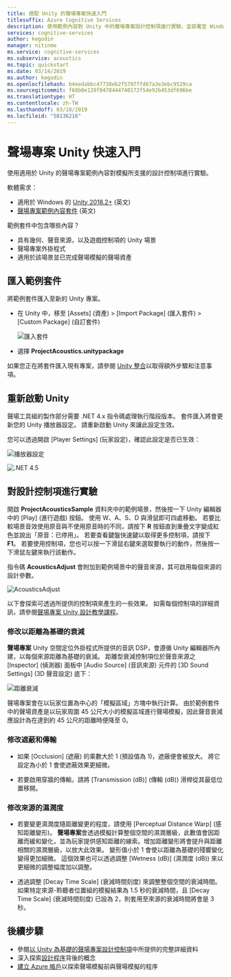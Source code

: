 ```yaml
---
title: 搭配 Unity 的聲場專案快速入門
titlesuffix: Azure Cognitive Services
description: 使用範例內容對 Unity 中的聲場專案設計控制項進行實驗，並部署至 Windows 桌面。
services: cognitive-services
author: kegodin
manager: nitinme
ms.service: cognitive-services
ms.subservice: acoustics
ms.topic: quickstart
ms.date: 03/14/2019
ms.author: kegodin
ms.openlocfilehash: b4eedabbc47738eb2f5797ffd67a3e3ebc9529ca
ms.sourcegitcommit: f68b0e128f0478444740172f54e92b453df696be
ms.translationtype: HT
ms.contentlocale: zh-TW
ms.lasthandoff: 03/18/2019
ms.locfileid: "58136216"
---
```

# <a name="project-acoustics-unity-quickstart"></a>聲場專案 Unity 快速入門
使用適用於 Unity 的聲場專案範例內容對模擬所支援的設計控制項進行實驗。

軟體需求：
* 適用於 Windows 的 [Unity 2018.2+](http://unity3d.com) \(英文\)
* [聲場專案範例內容套件](https://www.microsoft.com/en-us/download/details.aspx?id=57346) \(英文\)

範例套件中包含哪些內容？
* 具有幾何、聲音來源，以及遊戲控制項的 Unity 場景
* 聲場專案外掛程式 
* 適用於該場景並已完成聲場模擬的聲場資產

## <a name="import-the-sample-package"></a>匯入範例套件
將範例套件匯入至新的 Unity 專案。 
* 在 Unity 中，移至 [Assets] \(資產\) > [Import Package] \(匯入套件\) > [Custom Package] \(自訂套件\)

    ![匯入套件](media/import-package.png)  

* 選擇 **ProjectAcoustics.unitypackage**

如果您正在將套件匯入現有專案，請參閱 [Unity 整合](unity-integration.md)以取得額外步驟和注意事項。

## <a name="restart-unity"></a>重新啟動 Unity
聲場工具組的製作部分需要 .NET 4.x 指令碼處理執行階段版本。 套件匯入將會更新您的 Unity 播放器設定。 請重新啟動 Unity 來讓此設定生效。

您可以透過開啟 [Player Settings] \(玩家設定\)，確認此設定是否已生效：

![播放器設定](media/player-settings.png)

![.NET 4.5](media/net45.png)

## <a name="experiment-with-design-controls"></a>對設計控制項進行實驗
開啟 **ProjectAcousticsSample** 資料夾中的範例場景，然後按一下 Unity 編輯器中的 [Play] \(進行遊戲\) 按鈕。 使用 W、A、S、D 與滑鼠即可四處移動。 若要比較場景音效使用原音與不使用原音時的不同，請按下 **R** 按鈕直到重疊文字變成紅色並說出「原音：已停用」。 若要查看鍵盤快速鍵以取得更多控制項，請按下 **F1**。 若要使用控制項，您也可以按一下滑鼠右鍵來選取要執行的動作，然後按一下滑鼠左鍵來執行該動作。

指令碼 **AcousticsAdjust** 會附加到範例場景中的聲音來源，其可啟用每個來源的設計參數。 

![AcousticsAdjust](media/acoustics-adjust.png)

以下會探索可透過所提供的控制項來產生的一些效果。 如需每個控制項的詳細資訊，請參閱[聲場專案 Unity 設計教學課程](unreal-workflow.md)。

### <a name="modify-distance-based-attenuation"></a>修改以距離為基礎的衰減
**聲場專案** Unity 空間定位外掛程式所提供的音訊 DSP，會遵循 Unity 編輯器所內建，以每個來源距離為基礎的衰減。 距離型衰減控制項位於聲音來源之 [Inspector] \(偵測器\) 面板中 [Audio Source] \(音訊來源\) 元件的 [3D Sound Settings] \(3D 聲音設定\) 底下：

![距離衰減](media/distance-attenuation.png)

聲場專案會在以玩家位置為中心的「模擬區域」方塊中執行計算。 由於範例套件中的聲場資產是以玩家周圍 45 公尺大小的模擬區域進行聲場模擬，因此聲音衰減應設計為在達到約 45 公尺的距離時便降至 0。

### <a name="modify-occlusion-and-transmission"></a>修改遮蔽和傳輸
* 如果 [Occlusion] \(遮蔽\) 的乘數大於 1 (預設值為 1)，遮蔽便會被放大。 將它設定為小於 1 會使遮蔽效果更細微。

* 若要啟用穿牆的傳輸，請將 [Transmission (dB)] \(傳輸 (dB)\) 滑桿從其最低位置移開。 

### <a name="modify-wetness-for-a-source"></a>修改來源的濕潤度
* 若要變更濕潤度隨距離變更的程度，請使用 [Perceptual Distance Warp] \(感知距離變形\)。 **聲場專案**會透過模擬計算整個空間的濕潤層級，此數值會因距離而緩和變化，並為玩家提供感知距離的線索。增加距離變形將會提升與距離相關的濕潤層級，以放大此效果。 變形值小於 1 會使以距離為基礎的殘響變化變得更加細微。 這個效果也可以透過調整 [Wetness (dB)] \(濕潤度 (dB)\) 來以更細微的調整幅度加以調整。

* 透過調整 [Decay Time Scale] \(衰減時間刻度\) 來調整整個空間的衰減時間。 如果特定來源-聆聽者位置組的模擬結果為 1.5 秒的衰減時間，且 [Decay Time Scale] \(衰減時間刻度\) 已設為 2，則套用至來源的衰減時間將會是 3 秒。

## <a name="next-steps"></a>後續步驟
* 參閱[以 Unity 為基礎的聲場專案設計控制項](unity-workflow.md)中所提供的完整詳細資料
* 深入探索[設計程序](design-process.md)背後的概念
* [建立 Azure 帳戶](create-azure-account.md)以探索聲場模擬前與聲場模擬的程序

